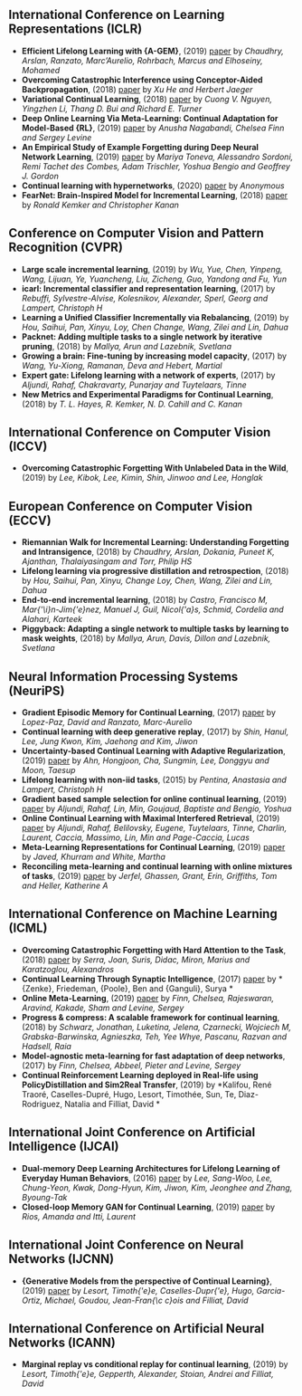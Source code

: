 
## International Conference on Learning Representations (ICLR)
- **Efficient Lifelong Learning with {A-GEM}**, (2019) [paper](https://arxiv.org/abs/1812.00420)  by *Chaudhry, Arslan, Ranzato, Marc’Aurelio, Rohrbach, Marcus and Elhoseiny, Mohamed*
- **Overcoming Catastrophic Interference using Conceptor-Aided Backpropagation**, (2018) [paper](https://openreview.net/forum?id=B1al7jg0b)  by *Xu He and Herbert Jaeger*
- **Variational Continual Learning**, (2018) [paper](https://openreview.net/forum?id=BkQqq0gRb)  by *Cuong V. Nguyen, Yingzhen Li, Thang D. Bui and Richard E. Turner*
- **Deep Online Learning Via Meta-Learning: Continual Adaptation for Model-Based {RL}**, (2019) [paper](https://openreview.net/forum?id=HyxAfnA5tm)  by *Anusha Nagabandi, Chelsea Finn and Sergey Levine*
- **An Empirical Study of Example Forgetting during Deep Neural Network Learning**, (2019) [paper](https://openreview.net/forum?id=BJlxm30cKm)  by *Mariya Toneva, Alessandro Sordoni, Remi Tachet des Combes, Adam Trischler, Yoshua Bengio and Geoffrey J. Gordon*
- **Continual learning with hypernetworks**, (2020) [paper](https://openreview.net/forum?id=SJgwNerKvB)  by *Anonymous*
- **FearNet: Brain-Inspired Model for Incremental Learning**, (2018) [paper](https://openreview.net/forum?id=SJ1Xmf-Rb)  by *Ronald Kemker and Christopher Kanan*

## Conference on Computer Vision and Pattern Recognition (CVPR)
- **Large scale incremental learning**, (2019) by *Wu, Yue, Chen, Yinpeng, Wang, Lijuan, Ye, Yuancheng, Liu, Zicheng, Guo, Yandong and Fu, Yun*
- **icarl: Incremental classifier and representation learning**, (2017) by *Rebuffi, Sylvestre-Alvise, Kolesnikov, Alexander, Sperl, Georg and Lampert, Christoph H*
- **Learning a Unified Classifier Incrementally via Rebalancing**, (2019) by *Hou, Saihui, Pan, Xinyu, Loy, Chen Change, Wang, Zilei and Lin, Dahua*
- **Packnet: Adding multiple tasks to a single network by iterative pruning**, (2018) by *Mallya, Arun and Lazebnik, Svetlana*
- **Growing a brain: Fine-tuning by increasing model capacity**, (2017) by *Wang, Yu-Xiong, Ramanan, Deva and Hebert, Martial*
- **Expert gate: Lifelong learning with a network of experts**, (2017) by *Aljundi, Rahaf, Chakravarty, Punarjay and Tuytelaars, Tinne*
- **New Metrics and Experimental Paradigms for Continual Learning**, (2018) by *T. L. Hayes, R. Kemker, N. D. Cahill and C. Kanan*

## International Conference on Computer Vision (ICCV)
- **Overcoming Catastrophic Forgetting With Unlabeled Data in the Wild**, (2019) by *Lee, Kibok, Lee, Kimin, Shin, Jinwoo and Lee, Honglak*

## European Conference on Computer Vision (ECCV)
- **Riemannian Walk for Incremental Learning: Understanding Forgetting and Intransigence**, (2018) by *Chaudhry, Arslan, Dokania, Puneet K, Ajanthan, Thalaiyasingam and Torr, Philip HS*
- **Lifelong learning via progressive distillation and retrospection**, (2018) by *Hou, Saihui, Pan, Xinyu, Change Loy, Chen, Wang, Zilei and Lin, Dahua*
- **End-to-end incremental learning**, (2018) by *Castro, Francisco M, Mar{\'\i}n-Jim{\'e}nez, Manuel J, Guil, Nicol{\'a}s, Schmid, Cordelia and Alahari, Karteek*
- **Piggyback: Adapting a single network to multiple tasks by learning to mask weights**, (2018) by *Mallya, Arun, Davis, Dillon and Lazebnik, Svetlana*

## Neural Information Processing Systems (NeuriPS)
- **Gradient Episodic Memory for Continual Learning**, (2017) [paper](http://papers.nips.cc/paper/7225-gradient-episodic-memory-for-continual-learning.pdf)  by *Lopez-Paz, David and Ranzato, Marc-Aurelio*
- **Continual learning with deep generative replay**, (2017) by *Shin, Hanul, Lee, Jung Kwon, Kim, Jaehong and Kim, Jiwon*
- **Uncertainty-based Continual Learning with Adaptive Regularization**, (2019) [paper](http://papers.nips.cc/paper/8690-uncertainty-based-continual-learning-with-adaptive-regularization.pdf)  by *Ahn, Hongjoon, Cha, Sungmin, Lee, Donggyu and Moon, Taesup*
- **Lifelong learning with non-iid tasks**, (2015) by *Pentina, Anastasia and Lampert, Christoph H*
- **Gradient based sample selection for online continual learning**, (2019) [paper](http://papers.nips.cc/paper/9354-gradient-based-sample-selection-for-online-continual-learning.pdf)  by *Aljundi, Rahaf, Lin, Min, Goujaud, Baptiste and Bengio, Yoshua*
- **Online Continual Learning with Maximal Interfered Retrieval**, (2019) [paper](http://papers.nips.cc/paper/9357-online-continual-learning-with-maximal-interfered-retrieval.pdf)  by *Aljundi, Rahaf, Belilovsky, Eugene, Tuytelaars, Tinne, Charlin, Laurent, Caccia, Massimo, Lin, Min and Page-Caccia, Lucas*
- **Meta-Learning Representations for Continual Learning**, (2019) [paper](http://papers.nips.cc/paper/8458-meta-learning-representations-for-continual-learning.pdf)  by *Javed, Khurram and White, Martha*
- **Reconciling meta-learning and continual learning with online mixtures of tasks**, (2019) [paper](http://papers.nips.cc/paper/9112-reconciling-meta-learning-and-continual-learning-with-online-mixtures-of-tasks.pdf)  by *Jerfel, Ghassen, Grant, Erin, Griffiths, Tom and Heller, Katherine A*

## International Conference on Machine Learning (ICML)
- **Overcoming Catastrophic Forgetting with Hard Attention to the Task**, (2018) [paper](http://proceedings.mlr.press/v80/serra18a.html)  by *Serra, Joan, Suris, Didac, Miron, Marius and Karatzoglou, Alexandros*
- **Continual Learning Through Synaptic Intelligence**, (2017) [paper](http://proceedings.mlr.press/v70/zenke17a.html)  by *{Zenke}, Friedeman, {Poole}, Ben and {Ganguli}, Surya *
- **Online Meta-Learning**, (2019) [paper](http://proceedings.mlr.press/v97/finn19a.html)  by *Finn, Chelsea, Rajeswaran, Aravind, Kakade, Sham and Levine, Sergey*
- **Progress \& compress: A scalable framework for continual learning**, (2018) by *Schwarz, Jonathan, Luketina, Jelena, Czarnecki, Wojciech M, Grabska-Barwinska, Agnieszka, Teh, Yee Whye, Pascanu, Razvan and Hadsell, Raia*
- **Model-agnostic meta-learning for fast adaptation of deep networks**, (2017) by *Finn, Chelsea, Abbeel, Pieter and Levine, Sergey*
- **Continual Reinforcement Learning deployed in Real-life using PolicyDistillation and Sim2Real Transfer**, (2019) by *Kalifou, René Traoré, Caselles-Dupré, Hugo, Lesort, Timothée, Sun, Te, Diaz-Rodriguez, Natalia and Filliat, David *

## International Joint Conference on Artificial Intelligence (IJCAI)
- **Dual-memory Deep Learning Architectures for Lifelong Learning of Everyday Human Behaviors**, (2016) [paper](http://dl.acm.org/citation.cfm?id=3060832.3060854)  by *Lee, Sang-Woo, Lee, Chung-Yeon, Kwak, Dong-Hyun, Kim, Jiwon, Kim, Jeonghee and Zhang, Byoung-Tak*
- **Closed-loop Memory GAN for Continual Learning**, (2019) [paper](http://dl.acm.org/citation.cfm?id=3367471.3367504)  by *Rios, Amanda and Itti, Laurent*

## International Joint Conference on Neural Networks (IJCNN)
- **{Generative Models from the perspective of Continual Learning}**, (2019) [paper](https://hal.archives-ouvertes.fr/hal-01951954)  by *Lesort, Timoth{\'e}e, Caselles-Dupr{\'e}, Hugo, Garcia-Ortiz, Michael, Goudou, Jean-Fran{\c c}ois and Filliat, David*

## International Conference on Artificial Neural Networks (ICANN)
- **Marginal replay vs conditional replay for continual learning**, (2019) by *Lesort, Timoth{\'e}e, Gepperth, Alexander, Stoian, Andrei and Filliat, David*
